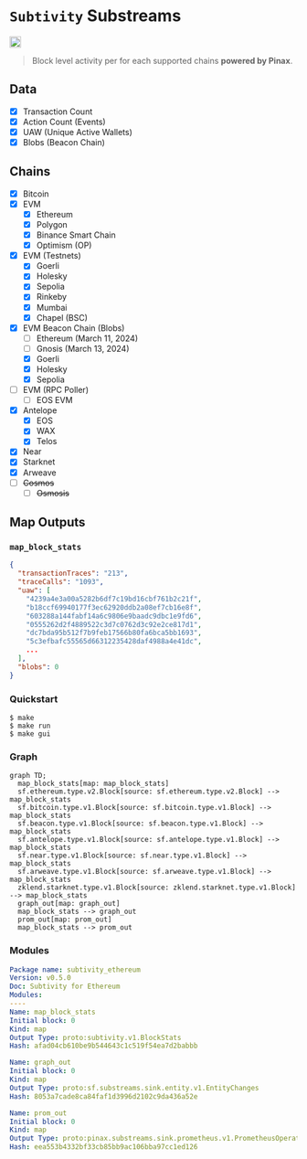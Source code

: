 # `Subtivity` Substreams

[<img alt="GitHub Workflow Status" src="https://img.shields.io/github/actions/workflow/status/pinax-network/subtivity-substreams/ci.yml?branch=main&style=for-the-badge" height="20">](https://github.com/pinax-network/subtivity-substreams/actions?query=branch%3Amain)

> Block level activity per for each supported chains **powered by Pinax**.

## Data

- [x] Transaction Count
- [x] Action Count (Events)
- [x] UAW (Unique Active Wallets)
- [x] Blobs (Beacon Chain)

## Chains

- [x] Bitcoin
- [x] EVM
  - [x] Ethereum
  - [x] Polygon
  - [x] Binance Smart Chain
  - [x] Optimism (OP)
- [x] EVM (Testnets)
  - [x] Goerli
  - [x] Holesky
  - [x] Sepolia
  - [x] Rinkeby
  - [x] Mumbai
  - [x] Chapel (BSC)
- [x] EVM Beacon Chain (Blobs)
  - [ ] Ethereum (March 11, 2024)
  - [ ] Gnosis (March 13, 2024)
  - [x] Goerli
  - [x] Holesky
  - [x] Sepolia
- [ ] EVM (RPC Poller)
  - [ ] EOS EVM
- [x] Antelope
  - [x] EOS
  - [x] WAX
  - [x] Telos
- [x] Near
- [x] Starknet
- [x] Arweave
- [ ] ~~Cosmos~~
  - [ ] ~~Osmosis~~

## Map Outputs

### `map_block_stats`

```json
{
  "transactionTraces": "213",
  "traceCalls": "1093",
  "uaw": [
    "4239a4e3a00a5282b6df7c19bd16cbf761b2c21f",
    "b18ccf69940177f3ec62920ddb2a08ef7cb16e8f",
    "603288a144fabf14a6c9806e9baadc9dbc1e9fd6",
    "0555262d2f4889522c3d7c0762d3c92e2ce817d1",
    "dc7bda95b512f7b9feb17566b80fa6bca5bb1693",
    "5c3efbafc55565d66312235428daf4988a4e41dc",
    ...
  ],
  "blobs": 0
}
```

### Quickstart

```
$ make
$ make run
$ make gui
```

### Graph

```mermaid
graph TD;
  map_block_stats[map: map_block_stats]
  sf.ethereum.type.v2.Block[source: sf.ethereum.type.v2.Block] --> map_block_stats
  sf.bitcoin.type.v1.Block[source: sf.bitcoin.type.v1.Block] --> map_block_stats
  sf.beacon.type.v1.Block[source: sf.beacon.type.v1.Block] --> map_block_stats
  sf.antelope.type.v1.Block[source: sf.antelope.type.v1.Block] --> map_block_stats
  sf.near.type.v1.Block[source: sf.near.type.v1.Block] --> map_block_stats
  sf.arweave.type.v1.Block[source: sf.arweave.type.v1.Block] --> map_block_stats
  zklend.starknet.type.v1.Block[source: zklend.starknet.type.v1.Block] --> map_block_stats
  graph_out[map: graph_out]
  map_block_stats --> graph_out
  prom_out[map: prom_out]
  map_block_stats --> prom_out
```

### Modules

```yaml
Package name: subtivity_ethereum
Version: v0.5.0
Doc: Subtivity for Ethereum
Modules:
----
Name: map_block_stats
Initial block: 0
Kind: map
Output Type: proto:subtivity.v1.BlockStats
Hash: afad04cb610be9b544643c1c519f54ea7d2babbb

Name: graph_out
Initial block: 0
Kind: map
Output Type: proto:sf.substreams.sink.entity.v1.EntityChanges
Hash: 8053a7cade8ca84faf1d3996d2102c9da436a52e

Name: prom_out
Initial block: 0
Kind: map
Output Type: proto:pinax.substreams.sink.prometheus.v1.PrometheusOperations
Hash: eea553b4332bf33cb85bb9ac106bba97cc1ed126
```
